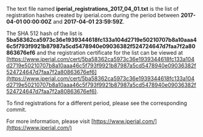 The text file named **iperial_registrations_2017_04_01.txt** is the list of registration hashes created by iperial.com during the period between **2017-04-01 00:00:00Z** and **2017-04-01 23:59:59Z**.

The SHA 512 hash of the list is **5ba58362ca5973c36e1939344618fc133a104d2719e50210707b8a10aaa46c5f793f9921b87987a5cd5478940e09036382f524724647d7faa7f2a80863676ef6** and the registration certificate for the list can be viewed at [https://www.iperial.com/cert/5ba58362ca5973c36e1939344618fc133a104d2719e50210707b8a10aaa46c5f793f9921b87987a5cd5478940e09036382f524724647d7faa7f2a80863676ef6](https://www.iperial.com/cert/5ba58362ca5973c36e1939344618fc133a104d2719e50210707b8a10aaa46c5f793f9921b87987a5cd5478940e09036382f524724647d7faa7f2a80863676ef6).

To find registrations for a different period, please see the corresponding commit.

For more information, please visit [https://www.iperial.com/](https://www.iperial.com/)
